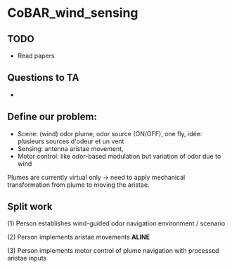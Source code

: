 # CoBAR_wind_sensing

## TODO 
- Read papers
## Questions to TA
- 

## Define our problem: 
- Scene: (wind) odor plume, odor source (ON/OFF), one fly, idée: plusieurs sources d'odeur et un vent
- Sensing: antenna aristae movement, 
- Motor control: like odor-based modulation but variation of odor due to wind

Plumes are currently virtual only -> need to apply mechanical transformation from plume to moving the aristae.

  ## Split work
(1) Person establishes wind-guided odor navigation environment / scenario

(2) Person implements aristae movements **ALINE**

(3) Person implements motor control of plume navigation with processed aristae inputs
